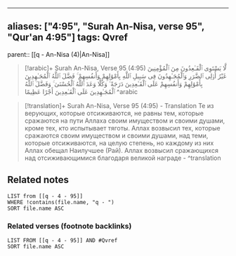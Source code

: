 
---
aliases: ["4:95", "Surah An-Nisa, verse 95", "Qur'an 4:95"]
tags: Qvref
---

parent:: [[q - An-Nisa (4)|An-Nisa]]

> [!arabic]+ Surah An-Nisa, Verse 95 (4:95)
> <span class="quran-arabic">لَّا يَسْتَوِى ٱلْقَـٰعِدُونَ مِنَ ٱلْمُؤْمِنِينَ غَيْرُ أُو۟لِى ٱلضَّرَرِ وَٱلْمُجَـٰهِدُونَ فِى سَبِيلِ ٱللَّهِ بِأَمْوَٰلِهِمْ وَأَنفُسِهِمْ ۚ فَضَّلَ ٱللَّهُ ٱلْمُجَـٰهِدِينَ بِأَمْوَٰلِهِمْ وَأَنفُسِهِمْ عَلَى ٱلْقَـٰعِدِينَ دَرَجَةً ۚ وَكُلًّا وَعَدَ ٱللَّهُ ٱلْحُسْنَىٰ ۚ وَفَضَّلَ ٱللَّهُ ٱلْمُجَـٰهِدِينَ عَلَى ٱلْقَـٰعِدِينَ أَجْرًا عَظِيمًا</span>
^arabic

> [!translation]+ Surah An-Nisa, Verse 95 (4:95) - Translation
> Те из верующих, которые отсиживаются, не равны тем, которые сражаются на пути Аллаха своим имуществом и своими душами, кроме тех, кто испытывает тяготы. Аллах возвысил тех, которые сражаются своим имуществом и своими душами, над теми, которые отсиживаются, на целую степень, но каждому из них Аллах обещал Наилучшее (Рай). Аллах возвысил сражающихся над отсиживающимися благодаря великой награде -
^translation



## Related notes
```dataview
LIST from [[q - 4 - 95]]
WHERE !contains(file.name, "q - ")
SORT file.name ASC
```

### Related verses (footnote backlinks)
```dataview
LIST FROM [[q - 4 - 95]] AND #Qvref
SORT file.name ASC
```


